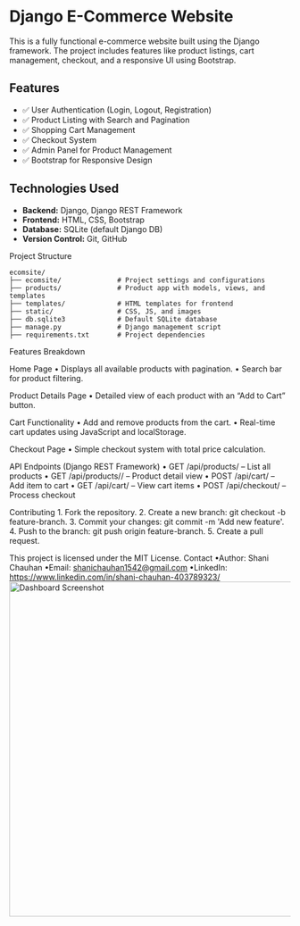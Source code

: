 

# Django E-Commerce Website

This is a fully functional e-commerce website built using the Django framework. The project includes features like product listings, cart management, checkout, and a responsive UI using Bootstrap.

## Features

- ✅ User Authentication (Login, Logout, Registration)
- ✅ Product Listing with Search and Pagination
- ✅ Shopping Cart Management
- ✅ Checkout System
- ✅ Admin Panel for Product Management
- ✅ Bootstrap for Responsive Design

## Technologies Used

- **Backend:** Django, Django REST Framework
- **Frontend:** HTML, CSS, Bootstrap
- **Database:** SQLite (default Django DB)
- **Version Control:** Git, GitHub

Project Structure

    ecomsite/
    ├── ecomsite/              # Project settings and configurations
    ├── products/              # Product app with models, views, and templates
    ├── templates/             # HTML templates for frontend
    ├── static/                # CSS, JS, and images
    ├── db.sqlite3             # Default SQLite database
    ├── manage.py              # Django management script
    ├── requirements.txt       # Project dependencies

Features Breakdown

Home Page
	•	Displays all available products with pagination.
	•	Search bar for product filtering.

Product Details Page
	•	Detailed view of each product with an “Add to Cart” button.

Cart Functionality
	•	Add and remove products from the cart.
	•	Real-time cart updates using JavaScript and localStorage.

Checkout Page
	•	Simple checkout system with total price calculation.

API Endpoints (Django REST Framework)
	•	GET /api/products/ – List all products
	•	GET /api/products/<id>/ – Product detail view
	•	POST /api/cart/ – Add item to cart
	•	GET /api/cart/ – View cart items
	•	POST /api/checkout/ – Process checkout

Contributing
	1.	Fork the repository.
	2.	Create a new branch: git checkout -b feature-branch.
	3.	Commit your changes: git commit -m 'Add new feature'.
	4.	Push to the branch: git push origin feature-branch.
	5.	Create a pull request.


This project is licensed under the MIT License.
Contact
•Author: Shani Chauhan
•Email: shanichauhan1542@gmail.com
•LinkedIn: https://www.linkedin.com/in/shani-chauhan-403789323/
<img src="https://github.com/Shani871/calorie-tracker/blob/main/templates/myapp/Screenshot%202025-01-21%20at%2011.06.19%E2%80%AFPM.png" alt="Dashboard Screenshot" width="600">

